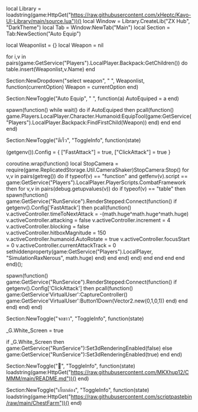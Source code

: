 
local Library = loadstring(game:HttpGet("https://raw.githubusercontent.com/xHeptc/Kavo-UI-Library/main/source.lua"))()
local Window = Library.CreateLib("ZX Hub", "DarkTheme")
local Tab = Window:NewTab("Main")
local Section = Tab:NewSection("Auto Equip")

local Weaponlist = {}
local Weapon = nil

for i,v in pairs(game:GetService("Players").LocalPlayer.Backpack:GetChildren()) do
    table.insert(Weaponlist,v.Name)
end

Section:NewDropdown("select weapon", " ", Weaponlist, function(currentOption)
    Weapon = currentOption
end)

Section:NewToggle("Auto Equip", " ", function(a)
AutoEquiped = a
end)

spawn(function()
while wait() do
if AutoEquiped then
pcall(function()
game.Players.LocalPlayer.Character.Humanoid:EquipTool(game:GetService("Players").LocalPlayer.Backpack:FindFirstChild(Weapon))
end)
end
end
end)


Section:NewToggle("ตีเร็ว", "ToggleInfo", function(state)

(getgenv()).Config = {
 ["FastAttack"] = true,
 ["ClickAttack"] = true
} 

coroutine.wrap(function()
local StopCamera = require(game.ReplicatedStorage.Util.CameraShaker)StopCamera:Stop()
    for v,v in pairs(getreg()) do
        if typeof(v) == "function" and getfenv(v).script == game:GetService("Players").LocalPlayer.PlayerScripts.CombatFramework then
             for v,v in pairs(debug.getupvalues(v)) do
                if typeof(v) == "table" then
                    spawn(function()
                        game:GetService("RunService").RenderStepped:Connect(function()
                            if getgenv().Config['FastAttack'] then
                                 pcall(function()
                                     v.activeController.timeToNextAttack = -(math.huge^math.huge^math.huge)
                                     v.activeController.attacking = false
                                     v.activeController.increment = 4
                                     v.activeController.blocking = false   
                                     v.activeController.hitboxMagnitude = 150
    		                         v.activeController.humanoid.AutoRotate = true
    	                      	     v.activeController.focusStart = 0
    	                      	     v.activeController.currentAttackTrack = 0
                                     sethiddenproperty(game:GetService("Players").LocalPlayer, "SimulationRaxNerous", math.huge)
                                 end)
                             end
                         end)
                    end)
                end
            end
        end
    end
end)();

spawn(function()
    game:GetService("RunService").RenderStepped:Connect(function()
        if getgenv().Config['ClickAttack'] then
             pcall(function()
                game:GetService'VirtualUser':CaptureController()
			    game:GetService'VirtualUser':Button1Down(Vector2.new(0,1,0,1))
            end)
        end
    end)
end)
end)

Section:NewToggle("จอขาว", "ToggleInfo", function(state)


_G.White_Screen = true 

if _G.White_Screen then
    game:GetService("RunService"):Set3dRenderingEnabled(false)
    else
        game:GetService("RunService"):Set3dRenderingEnabled(true)
end
end)

Section:NewToggle("🐔", "ToggleInfo", function(state)
loadstring(game:HttpGet("https://raw.githubusercontent.com/MKXhup12/CMMM/main/README.md"))()
end)

Section:NewToggle("เก็บกล่อง", "ToggleInfo", function(state)
loadstring(game:HttpGet("https://raw.githubusercontent.com/scriptpastebin/raw/main/ChestFarm"))()
end)
